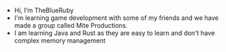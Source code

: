 - Hi, I’m TheBlueRuby
- I'm learning game development with some of my friends and we have made a group called Mite Productions.
- I am learning Java and Rust as they are easy to learn and don't have complex memory management

<!---
TheBlueRuby/TheBlueRuby is a ✨ special ✨ repository because its `README.md` (this file) appears on your GitHub profile.
You can click the Preview link to take a look at your changes.
--->
